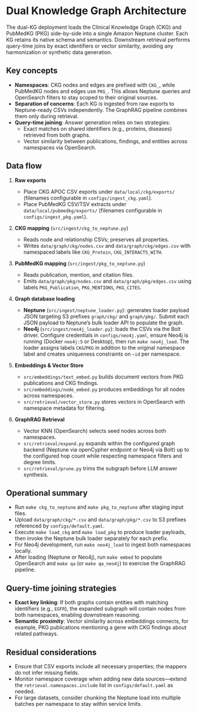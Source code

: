 # Dual Knowledge Graph Architecture

The dual-KG deployment loads the Clinical Knowledge Graph (CKG) and PubMedKG (PKG) side-by-side into a single Amazon Neptune cluster. Each KG retains its native schema and semantics. Downstream retrieval performs query-time joins by exact identifiers or vector similarity, avoiding any harmonization or synthetic data generation.

## Key concepts

- **Namespaces**: CKG nodes and edges are prefixed with `CKG_`, while PubMedKG nodes and edges use `PKG_`. This allows Neptune queries and OpenSearch filters to stay scoped to their original sources.
- **Separation of concerns**: Each KG is ingested from raw exports to Neptune-ready CSVs independently. The GraphRAG pipeline combines them only during retrieval.
- **Query-time joining**: Answer generation relies on two strategies:
  - Exact matches on shared identifiers (e.g., proteins, diseases) retrieved from both graphs.
  - Vector similarity between publications, findings, and entities across namespaces via OpenSearch.

## Data flow

1. **Raw exports**
   - Place CKG APOC CSV exports under `data/local/ckg/exports/` (filenames configurable in `configs/ingest_ckg.yaml`).
   - Place PubMedKG CSV/TSV extracts under `data/local/pubmedkg/exports/` (filenames configurable in `configs/ingest_pkg.yaml`).

2. **CKG mapping** (`src/ingest/ckg_to_neptune.py`)
   - Reads node and relationship CSVs; preserves all properties.
   - Writes `data/graph/ckg/nodes.csv` and `data/graph/ckg/edges.csv` with namespaced labels like `CKG_Protein`, `CKG_INTERACTS_WITH`.

3. **PubMedKG mapping** (`src/ingest/pkg_to_neptune.py`)
   - Reads publication, mention, and citation files.
   - Emits `data/graph/pkg/nodes.csv` and `data/graph/pkg/edges.csv` using labels `PKG_Publication`, `PKG_MENTIONS`, `PKG_CITES`.

4. **Graph database loading**
   - **Neptune** (`src/ingest/neptune_loader.py`): generates loader payload JSON targeting S3 prefixes `graph/ckg/` and `graph/pkg/`. Submit each JSON payload to Neptune’s bulk loader API to populate the graph.
   - **Neo4j** (`src/ingest/neo4j_loader.py`): loads the CSVs via the Bolt driver. Configure credentials in `configs/neo4j.yaml`, ensure Neo4j is running (Docker `neo4j:5` or Desktop), then run `make neo4j_load`. The loader assigns labels `CKG`/`PKG` in addition to the original namespace label and creates uniqueness constraints on `~id` per namespace.

5. **Embeddings & Vector Store**
   - `src/embeddings/text_embed.py` builds document vectors from PKG publications and CKG findings.
   - `src/embeddings/node_embed.py` produces embeddings for all nodes across namespaces.
   - `src/retrieval/vector_store.py` stores vectors in OpenSearch with namespace metadata for filtering.

6. **GraphRAG Retrieval**
   - Vector KNN (OpenSearch) selects seed nodes across both namespaces.
   - `src/retrieval/expand.py` expands within the configured graph backend (Neptune via openCypher endpoint or Neo4j via Bolt) up to the configured hop count while respecting namespace filters and degree limits.
   - `src/retrieval/prune.py` trims the subgraph before LLM answer synthesis.

## Operational summary

- Run `make ckg_to_neptune` and `make pkg_to_neptune` after staging input files.
- Upload `data/graph/ckg/*.csv` and `data/graph/pkg/*.csv` to S3 prefixes referenced by `configs/default.yaml`.
- Execute `make load_ckg` and `make load_pkg` to produce loader payloads, then invoke the Neptune bulk loader separately for each prefix.
- For Neo4j development, run `make neo4j_load` to ingest both namespaces locally.
- After loading (Neptune or Neo4j), run `make embed` to populate OpenSearch and `make qa` (or `make qa_neo4j`) to exercise the GraphRAG pipeline.

## Query-time joining strategies

- **Exact key linking**: If both graphs contain entities with matching identifiers (e.g., `EGFR`), the expanded subgraph will contain nodes from both namespaces, enabling downstream reasoning.
- **Semantic proximity**: Vector similarity across embeddings connects, for example, PKG publications mentioning a gene with CKG findings about related pathways.

## Residual considerations

- Ensure that CSV exports include all necessary properties; the mappers do not infer missing fields.
- Monitor namespace coverage when adding new data sources—extend the `retrieval.namespaces.include` list in `configs/default.yaml` as needed.
- For large datasets, consider chunking the Neptune load into multiple batches per namespace to stay within service limits.
